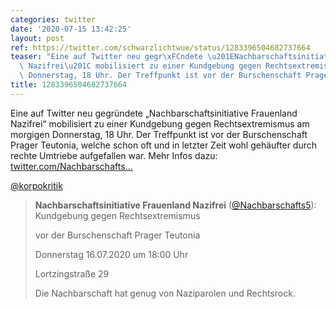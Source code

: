 ```yaml
---
categories: twitter
date: '2020-07-15 13:42:25'
layout: post
ref: https://twitter.com/schwarzlichtwue/status/1283396504682737664
teaser: "Eine auf Twitter neu gegr\xFCndete \u201ENachbarschaftsinitiative Frauenland\
  \ Nazifrei\u201C mobilisiert zu einer Kundgebung gegen Rechtsextremismus am morgigen\
  \ Donnerstag, 18 Uhr. Der Treffpunkt ist vor der Burschenschaft Prager Teutonia,"
title: 1283396504682737664
---
```

Eine auf Twitter neu gegründete „Nachbarschaftsinitiative Frauenland Nazifrei“ mobilisiert zu einer Kundgebung gegen Rechtsextremismus am morgigen Donnerstag, 18 Uhr. Der Treffpunkt ist vor der Burschenschaft Prager Teutonia, welche schon oft und in letzter Zeit wohl gehäufter durch rechte Umtriebe aufgefallen war. Mehr Infos dazu: [twitter.com/Nachbarschafts…](https://twitter.com/Nachbarschafts5/status/1283386492140883969?s=19)



[@korpokritik](https://twitter.com/korpokritik)
> <b>Nachbarschaftsinitiative Frauenland Nazifrei</b> ([@Nachbarschafts5](https://twitter.com/Nachbarschafts5)):  
>Kundgebung gegen Rechtsextremismus  
>  
>vor der Burschenschaft Prager Teutonia  
>  
>Donnerstag 16.07.2020 um 18:00 Uhr  
>  
>Lortzingstraße 29  
>  
>Die Nachbarschaft hat genug von Naziparolen und Rechtsrock.  

